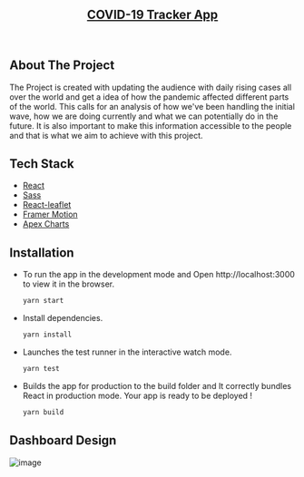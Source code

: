 <p align="center">
  <a href="https://covwatch-19.herokuapp.com/">
    <h2 align="center">COVID-19 Tracker App</h2>
  </a>
<br>

## About The Project

The Project is created with updating the audience with daily rising cases all over the world and get a idea of how the pandemic affected different parts of the world. This calls for an analysis of how we've been handling the initial wave, how we are doing currently and what we can potentially do in the future. It is also important to make this information accessible to the people and that is what we aim to achieve with this project.

## Tech Stack

* [React](https://reactjs.org/)
* [Sass](https://sass-lang.com/)
* [React-leaflet](https://react-leaflet.js.org/)
* [Framer Motion](https://www.framer.com/motion/)
* [Apex Charts](https://apexcharts.com/)

## Installation

* To run the app in the development mode and Open http://localhost:3000 to view it in the browser.

    ```sh
    yarn start
    ```

* Install dependencies.

    ```sh
    yarn install
    ```
 
* Launches the test runner in the interactive watch mode.

    ```sh
    yarn test
    ```

* Builds the app for production to the build folder and It correctly bundles React in production mode. Your app is ready to be deployed !

    ```sh
    yarn build
    ```

## Dashboard Design

![image](https://user-images.githubusercontent.com/53304368/134397643-daaace36-a7e0-46a4-9c4f-4b5ade8687b0.png)
